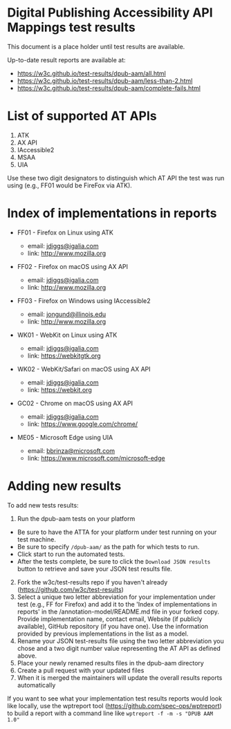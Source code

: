 Digital Publishing Accessibility API Mappings test results
==========================================================

This document is a place holder until test results are available.

Up-to-date result reports are available at:

* <https://w3c.github.io/test-results/dpub-aam/all.html>
* <https://w3c.github.io/test-results/dpub-aam/less-than-2.html>
* <https://w3c.github.io/test-results/dpub-aam/complete-fails.html>

List of supported AT APIs
=========================

01. ATK
02. AX API
03. IAccessible2
04. MSAA
05. UIA

Use these two digit designators to distinguish which AT API the test was run using (e.g., FF01 would be FireFox via ATK).


Index of implementations in reports
===================================

* FF01 - Firefox on Linux using ATK
  * email: jdiggs@igalia.com
  * link: <http://www.mozilla.org>

* FF02 - Firefox on macOS using AX API
  * email: jdiggs@igalia.com
  * link: <http://www.mozilla.org>

* FF03 - Firefox on Windows using IAccessible2
  * email: jongund@illinois.edu
  * link: <http://www.mozilla.org>

* WK01 - WebKit on Linux using ATK
  * email: jdiggs@igalia.com
  * link: <https://webkitgtk.org>

* WK02 - WebKit/Safari on macOS using AX API
  * email: jdiggs@igalia.com
  * link: <https://webkit.org>

* GC02 - Chrome on macOS using AX API
  * email: jdiggs@igalia.com
  * link: <https://www.google.com/chrome/>

* ME05 - Microsoft Edge using UIA
  * email: bbrinza@microsoft.com
  * link: <https://www.microsoft.com/microsoft-edge>

Adding new results
==================

To add new tests results:

1. Run the dpub-aam tests on your platform 
  * Be sure to have the ATTA for your platform under test running on your test machine.
  * Be sure to specify `/dpub-aam/` as the path for which tests to run.
  * Click start to run the automated tests.
  * After the tests complete, be sure to click the `Download JSON results` button to retrieve and save your JSON test results file.
2. Fork the w3c/test-results repo if you haven't already (https://github.com/w3c/test-results)
3. Select a unique two letter abbreviation for your implementation under test (e.g., FF for Firefox) and add it to the 'Index of implementations in reports' in the /annotation-model/README.md file in your forked copy. Provide implementation name, contact email, Website (if publicly available), GitHub repository (if you have one). Use the information provided by previous implementations in the list as a model.
4. Rename your JSON test-results file using the two letter abbreviation you chose and a two digit number value representing the AT API as
   defined above.
5. Place your newly renamed results files in the dpub-aam directory
6. Create a pull request with your updated files
7. When it is merged the maintainers will update the overall results reports automatically

If you want to see what your implementation test results reports would look like locally, use the wptreport tool (https://github.com/spec-ops/wptreport) to build a report with a command line like `wptreport -f -m -s "DPUB AAM 1.0"`

